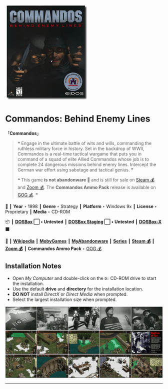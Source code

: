 ![](Thumbnail.png "application-thumbnail")

# Commandos: Behind Enemy Lines

「**Commandos**」

> ❝ Engage in the ultimate battle of wits and wills, commanding the ruthless military force in history. Set in the backdrop of WWII, Commandos is a real-time tactical wargame that puts you in command of a squad of elite Allied Commandos whose job is to complete 24 dangerous missions behind enemy lines. Intercept the German war effort using sabotage and tactical genius. ❞
>
> ❝ This game **is not abandonware 🚫** and is still for sale on [Steam 💰](https://store.steampowered.com/app/6800/Commandos_Behind_Enemy_Lines/) and [Zoom 💰](https://www.zoom-platform.com/product/commandos-behind-enemy-lines). The **Commandos Ammo Pack** release is available on [GOG 💰](https://www.gog.com/en/game/commandos_ammo_pack). ❞
>

📌 ┃ **Year** ‣ 1998 ┃ **Genre** ‣ Strategy ┃ **Platform** ‣ Windows 9x ┃ **License** ‣ Proprietary ┃ **Media** ‣ CD-ROM 

📦 ┃ **[DOSBox](https://www.dosbox.com/) ⬜ • Untested** ┃ **[DOSBox Staging](https://dosbox-staging.github.io/) ⬜ • Untested** ┃ **[DOSBox-X](https://dosbox-x.com/) 🟩** 

📎 ┃ **[Wikipedia](https://en.wikipedia.org/wiki/Commandos:_Behind_Enemy_Lines)** ┃ **[MobyGames](https://www.mobygames.com/game/976/commandos-behind-enemy-lines/)** ┃ **[MyAbandonware](https://www.myabandonware.com/game/commandos-behind-enemy-lines-d4i)** ┃ **[Series](https://en.wikipedia.org/wiki/Commandos_(series))** ┃ **[Steam 💰](https://store.steampowered.com/app/6800/Commandos_Behind_Enemy_Lines/)** ┃ **[Zoom 💰](https://www.zoom-platform.com/product/commandos-behind-enemy-lines)** ┃ **Commandos Ammo Pack** ‣ [GOG 💰](https://www.gog.com/en/game/commandos_ammo_pack) 

## Installation Notes
- Open *My Computer* and double-click on the `D:` CD-ROM drive to start the installation.
- Use the default **drive** and **directory** for the installation location.
- **DO NOT** install *DirectX* or *Direct Media* when prompted.
- Select the largest installation size when prompted.

![](Montage.png "Commandos: Behind Enemy Lines")

---

